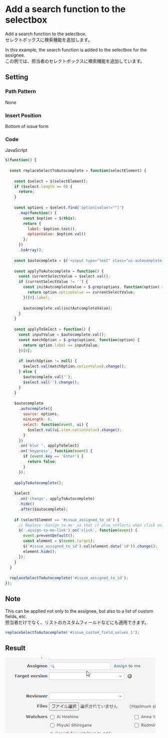 # Add a search function to the selectbox

Add a search function to the selectbox.  
セレクトボックスに検索機能を追加します。

In this example, the search function is added to the selectbox for the assignee.  
この例では、担当者のセレクトボックスに検索機能を追加しています。

## Setting

### Path Pattern

None

### Insert Position

Bottom of issue form
<!-- 
Head of all pages
Bottom of issue form
Bottom of issue detail
Bottom of all pages
-->

### Code

JavaScript
<!--
JavaScript
CSS
HTML
-->

```javascript
$(function() {

  const replaceSelectToAutocomplete = function(selectElement) {

    const $select = $(selectElement);
    if ($select.length == 0) {
      return;
    }

    const options = $select.find('option[value!=""]')
      .map(function() {
        const $option = $(this);
        return {
          label: $option.text(),
          optionValue: $option.val()
        };
      })
      .toArray();

    const $autocomplete = $('<input type="text" class="ui-autocomplete-input autocomplete" autocomplete="off">');

    const applyToAutocomplete = function() {
      const currentSelectValue = $select.val();
      if (currentSelectValue != '') {
        const initAutcompleteValue = $.grep(options, function(option) {
          return option.optionValue == currentSelectValue;
        })[0].label;

        $autocomplete.val(initAutcompleteValue);
      }
    }

    const applyToSelect = function() {
      const inputValue = $autocomplete.val();
      const matchOption = $.grep(options, function(option) {
        return option.label == inputValue;
      })[0];

      if (matchOption != null) {
        $select.val(matchOption.optionValue).change();
      } else {
        $autocomplete.val('');
        $select.val('').change();
      }
    }

    $autocomplete
      .autocomplete({
        source: options,
        minLength: 0,
        select: function(event, ui) {
          $select.val(ui.item.optionValue).change();
        }
      })
      .on('blur ', applyToSelect)
      .on('keypress', function(event) {
        if (event.key == 'Enter') {
          return false;
        } 
      });

    applyToAutocomplete();

    $select
      .on('change', applyToAutocomplete)
      .hide()
      .after($autocomplete);

    if (selectElement == '#issue_assigned_to_id') {
      // Replace 'Assign to me' so that it also reflects when click on it.
      $('.assign-to-me-link').on('click', function(event) {
        event.preventDefault();
        const element = $(event.target);
        $('#issue_assigned_to_id').val(element.data('id')).change();
        element.hide();
      });
    }
  }

  replaceSelectToAutocomplete('#issue_assigned_to_id');
});
```

## Note

This can be applied not only to the assignee, but also to a list of custom fields, etc.  
担当者だけでなく、リストのカスタムフィールドなどにも適用できます。

```javascript
replaceSelectToAutocomplete('#issue_custom_field_values_1');
```

## Result

![result](./result.gif)
